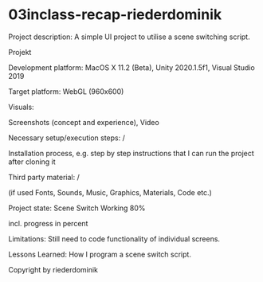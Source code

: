 # 03inclass-recap-riederdominik

Project description: A simple UI project to utilise a scene switching script.

Projekt

Development platform: MacOS X 11.2 (Beta), Unity 2020.1.5f1, Visual Studio 2019

Target platform: WebGL (960x600)

Visuals:

Screenshots (concept and experience), Video

Necessary setup/execution steps: /

Installation process, e.g. step by step instructions that I can run the project after cloning it

Third party material: /

(if used Fonts, Sounds, Music, Graphics, Materials, Code etc.)

Project state: Scene Switch Working 80%

incl. progress in percent

Limitations: Still need to code functionality of individual screens.

Lessons Learned: How I program a scene switch script.

Copyright by riederdominik
